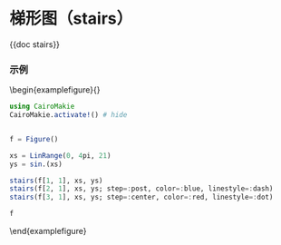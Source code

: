 # 梯形图（stairs）

{{doc stairs}}

### 示例

\begin{examplefigure}{}

```julia
using CairoMakie
CairoMakie.activate!() # hide


f = Figure()

xs = LinRange(0, 4pi, 21)
ys = sin.(xs)

stairs(f[1, 1], xs, ys)
stairs(f[2, 1], xs, ys; step=:post, color=:blue, linestyle=:dash)
stairs(f[3, 1], xs, ys; step=:center, color=:red, linestyle=:dot)

f
```

\end{examplefigure}
